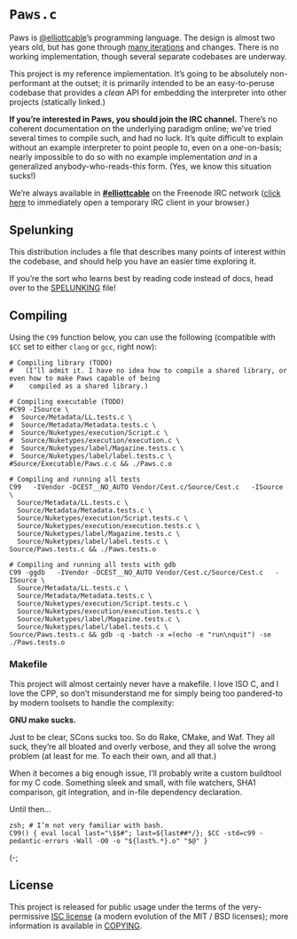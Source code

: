 `Paws.c`
========
Paws is [@elliottcable][]’s programming language. The design is almost two years old, but has gone through
[many iterations][Strata] and changes. There is no working implementation, though several separate codebases are
underway.

This project is my reference implementation. It’s going to be absolutely non-performant at the outset; it is
primarily intended to be an easy-to-peruse codebase that provides a *clean* API for embedding the interpreter
into other projects (statically linked.)

**If you’re interested in Paws, you should join the IRC channel.** There’s no coherent documentation on the
underlying paradigm online; we’ve tried several times to compile such, and had no luck. It’s quite difficult to
explain without an example interpreter to point people to, even on a one-on-basis; nearly impossible to do so
with no example implementation *and* in a generalized anybody-who-reads-this form. (Yes, we know this situation
sucks!)

We’re always available in [**#elliottcable**][irc] on the Freenode IRC network
([click here][webchat] to immediately open a temporary IRC client in your browser.)

  [@elliottcable]: http://twitter.com/elliottcable
  [strata]: https://github.com/Paws/Paws.c/wiki/Strata
  [irc]: irc://chat.freenode.net/#elliottcable
  [webchat]: http://webchat.freenode.net?channels=%23elliottcable

Spelunking
----------
This distribution includes a file that describes many points of interest within the codebase, and should help you
have an easier time exploring it.

If you’re the sort who learns best by reading code instead of docs, head over to the [SPELUNKING][] file!

  [SPELUNKING]: /elliottcable/Paws.c/blob/Master/SPELUNKING.markdown

Compiling
---------
Using the `C99` function below, you can use the following (compatible with `$CC` set to either `clang` or `gcc`,
right now):
    
    # Compiling library (TODO)
    #   (I’ll admit it. I have no idea how to compile a shared library, or even how to make Paws capable of being
    #    compiled as a shared library.)
    
    # Compiling executable (TODO)
    #C99 -ISource \
    #  Source/Metadata/LL.tests.c \
    #  Source/Metadata/Metadata.tests.c \
    #  Source/Nuketypes/execution/Script.c \
    #  Source/Nuketypes/execution/execution.c \
    #  Source/Nuketypes/label/Magazine.tests.c \
    #  Source/Nuketypes/label/label.tests.c \
    #Source/Executable/Paws.c.c && ./Paws.c.o
    
    # Compiling and running all tests
    C99   -IVendor -DCEST__NO_AUTO Vendor/Cest.c/Source/Cest.c   -ISource \
      Source/Metadata/LL.tests.c \
      Source/Metadata/Metadata.tests.c \
      Source/Nuketypes/execution/Script.tests.c \
      Source/Nuketypes/execution/execution.tests.c \
      Source/Nuketypes/label/Magazine.tests.c \
      Source/Nuketypes/label/label.tests.c \
    Source/Paws.tests.c && ./Paws.tests.o
    
    # Compiling and running all tests with gdb
    C99 -ggdb   -IVendor -DCEST__NO_AUTO Vendor/Cest.c/Source/Cest.c   -ISource \
      Source/Metadata/LL.tests.c \
      Source/Metadata/Metadata.tests.c \
      Source/Nuketypes/execution/Script.tests.c \
      Source/Nuketypes/execution/execution.tests.c \
      Source/Nuketypes/label/Magazine.tests.c \
      Source/Nuketypes/label/label.tests.c \
    Source/Paws.tests.c && gdb -q -batch -x =(echo -e "run\nquit") -se ./Paws.tests.o
    
### Makefile
This project will almost certainly never have a makefile. I love ISO C, and I love the CPP, so don’t
misunderstand me for simply being too pandered-to by modern toolsets to handle the complexity:

**GNU make sucks.**

Just to be clear, SCons sucks too. So do Rake, CMake, and Waf. They all suck, they’re all bloated and overly
verbose, and they all solve the wrong problem (at least for me. To each their own, and all that.)

When it becomes a big enough issue, I’ll probably write a custom buildtool for my C code. Something sleek and
small, with file watchers, SHA1 comparison, git integration, and in-file dependency declaration.

Until then…
    
    zsh; # I’m not very familiar with bash.
    C99() { eval local last="\$$#"; last=${last##*/}; $CC -std=c99 -pedantic-errors -Wall -O0 -o "${last%.*}.o" "$@" }
    
(-;

License
-------
This project is released for public usage under the terms of the very-permissive [ISC license][] (a
modern evolution of the MIT / BSD licenses); more information is available in [COPYING][].

   [ISC license]: <http://choosealicense.com/licenses/isc/> "Information about the ISC license"
   [COPYING]: <./COPYING.text>

